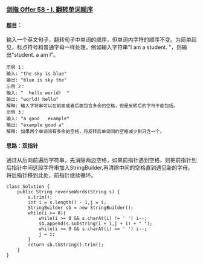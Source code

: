 ### [剑指 Offer 58 - I. 翻转单词顺序](https://leetcode.cn/problems/fan-zhuan-dan-ci-shun-xu-lcof/)

#### 题目：

输入一个英文句子，翻转句子中单词的顺序，但单词内字符的顺序不变。为简单起见，标点符号和普通字母一样处理。例如输入字符串"I am a student. "，则输出"student. a am I"。

```
示例 1：
输入: "the sky is blue"
输出: "blue is sky the"
示例 2：
输入: "  hello world!  "
输出: "world! hello"
解释: 输入字符串可以在前面或者后面包含多余的空格，但是反转后的字符不能包括。
示例 3：
输入: "a good   example"
输出: "example good a"
解释: 如果两个单词间有多余的空格，将反转后单词间的空格减少到只含一个。
```

#### 思路：双指针

通过从后向前遍历字符串，先消除两边空格，如果前指针遇到空格，则把前指针到后指针中间这段字符串加入StringBuilder,再清除中间的空格直到遇见新的字母，将后指针移到此处，前指针继续循环。

```
class Solution {
    public String reverseWords(String s) {
        s.trim();
        int i = s.length() - 1,j = i;
        StringBuilder sb = new StringBuilder();
        while(i >= 0){
            while(i >= 0 && s.charAt(i) != ' ') i--;
            sb.append(s.substring(i + 1,j + 1) + " ");
            while(i >= 0 && s.charAt(i) == ' ') i--;
            j = i;
        } 
        return sb.toString().trim();
    }
}
```

